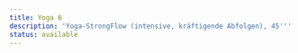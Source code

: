 ```yaml
---
title: Yoga 6
description: 'Yoga-StrongFlow (intensive, kräftigende Abfolgen), 45'''
status: available
---
```

